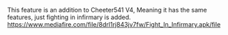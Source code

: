 This feature is an addition to Cheeter541 V4, Meaning it has the same features, just fighting in infirmary is added.
https://www.mediafire.com/file/8drl1rj843jv7fw/Fight_In_Infirmary.apk/file
